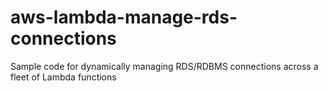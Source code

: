 # aws-lambda-manage-rds-connections
Sample code for dynamically managing RDS/RDBMS connections across a fleet of Lambda functions 
